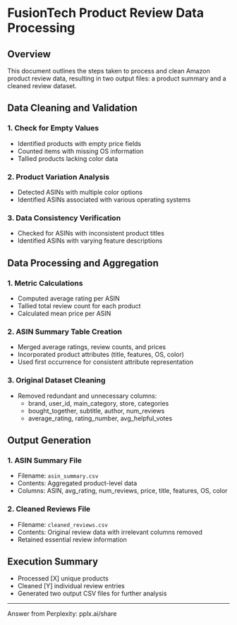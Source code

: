 # FusionTech Product Review Data Processing

## Overview
This document outlines the steps taken to process and clean Amazon product review data, resulting in two output files: a product summary and a cleaned review dataset.

## Data Cleaning and Validation

### 1. Check for Empty Values
- Identified products with empty price fields
- Counted items with missing OS information
- Tallied products lacking color data

### 2. Product Variation Analysis
- Detected ASINs with multiple color options
- Identified ASINs associated with various operating systems

### 3. Data Consistency Verification
- Checked for ASINs with inconsistent product titles
- Identified ASINs with varying feature descriptions

## Data Processing and Aggregation

### 1. Metric Calculations
- Computed average rating per ASIN
- Tallied total review count for each product
- Calculated mean price per ASIN

### 2. ASIN Summary Table Creation
- Merged average ratings, review counts, and prices
- Incorporated product attributes (title, features, OS, color)
- Used first occurrence for consistent attribute representation

### 3. Original Dataset Cleaning
- Removed redundant and unnecessary columns:
  - brand, user_id, main_category, store, categories
  - bought_together, subtitle, author, num_reviews
  - average_rating, rating_number, avg_helpful_votes

## Output Generation

### 1. ASIN Summary File
- Filename: `asin_summary.csv`
- Contents: Aggregated product-level data
- Columns: ASIN, avg_rating, num_reviews, price, title, features, OS, color

### 2. Cleaned Reviews File
- Filename: `cleaned_reviews.csv`
- Contents: Original review data with irrelevant columns removed
- Retained essential review information

## Execution Summary
- Processed [X] unique products
- Cleaned [Y] individual review entries
- Generated two output CSV files for further analysis

---
Answer from Perplexity: pplx.ai/share